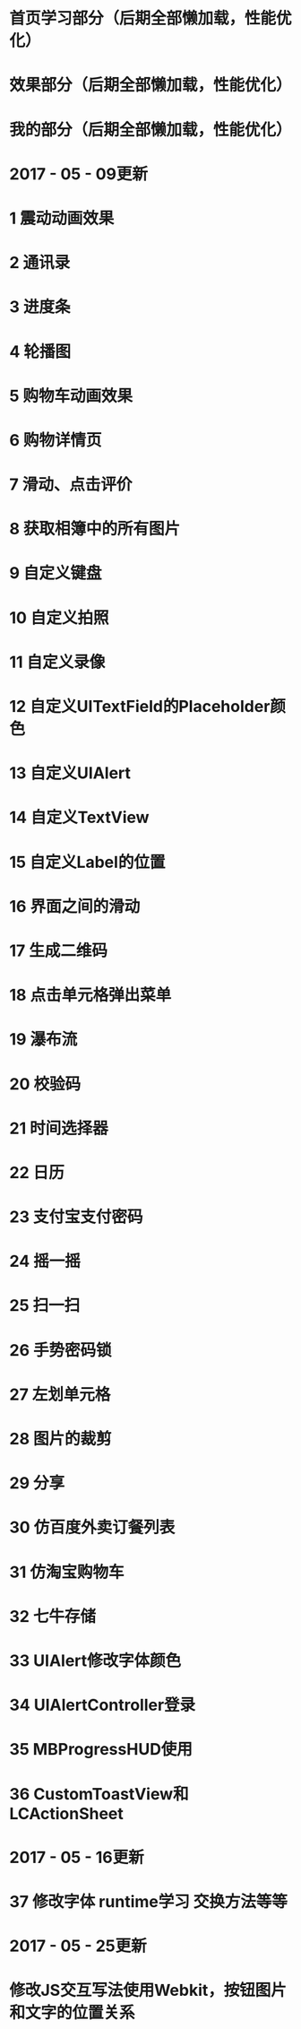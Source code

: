 #  首页学习部分（后期全部懒加载，性能优化）
#  效果部分（后期全部懒加载，性能优化）
#  我的部分（后期全部懒加载，性能优化）
# 2017 - 05 - 09更新
# 1 震动动画效果
# 2 通讯录
# 3 进度条
# 4 轮播图
# 5 购物车动画效果
# 6 购物详情页
# 7 滑动、点击评价
# 8 获取相簿中的所有图片
# 9 自定义键盘
# 10 自定义拍照
# 11 自定义录像
# 12 自定义UITextField的Placeholder颜色
# 13 自定义UIAlert
# 14 自定义TextView
# 15 自定义Label的位置
# 16 界面之间的滑动
# 17 生成二维码
# 18 点击单元格弹出菜单
# 19 瀑布流
# 20 校验码
# 21 时间选择器
# 22 日历
# 23 支付宝支付密码
# 24 摇一摇
# 25 扫一扫
# 26 手势密码锁
# 27 左划单元格
# 28 图片的裁剪
# 29 分享
# 30 仿百度外卖订餐列表
# 31 仿淘宝购物车
# 32 七牛存储
# 33 UIAlert修改字体颜色
# 34 UIAlertController登录
# 35 MBProgressHUD使用
# 36 CustomToastView和LCActionSheet
# 2017 - 05 - 16更新
# 37 修改字体 runtime学习 交换方法等等
# 2017 - 05 - 25更新
# 修改JS交互写法使用Webkit，按钮图片和文字的位置关系
